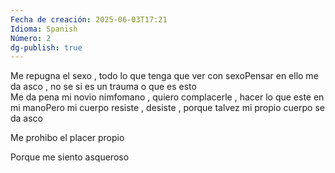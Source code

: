 ```yaml
---
Fecha de creación: 2025-06-03T17:21
Idioma: Spanish
Número: 2
dg-publish: true
---
```

Me repugna el sexo , todo lo que tenga que ver con sexoPensar en ello me da asco , no se si es un trauma o que es esto  
Me da pena mi novio nimfomano , quiero complacerle , hacer lo que este en mi manoPero mi cuerpo resiste , desiste , porque talvez mi propio cuerpo se da asco

  

Me prohibo el placer propio

Porque me siento asqueroso